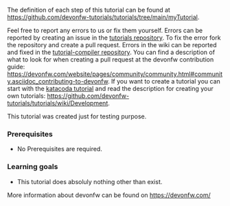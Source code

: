 


The definition of each step of this tutorial can be found at https://github.com/devonfw-tutorials/tutorials/tree/main/myTutorial. 

Feel free to report any errors to us or fix them yourself. Errors can be reported by creating an issue in the [tutorials repository](https://github.com/devonfw-tutorials/tutorials/issues). To fix the error fork the repository and create a pull request. Errors in the wiki can be reported and fixed in the [tutorial-compiler repository](https://github.com/devonfw-tutorials/tutorial-compiler).
You can find a description of what to look for when creating a pull request at the devonfw contribution guide: https://devonfw.com/website/pages/community/community.html#community.asciidoc_contributing-to-devonfw. If you want to create a tutorial you can start with the [katacoda tutorial](https://katacoda.com/devonfw/scenarios/create-your-own-tutorial) and read the description for creating your own tutorials: https://github.com/devonfw-tutorials/tutorials/wiki/Development.

This tutorial was created just for testing purpose.


### Prerequisites

* No Prerequisites are required. 


### Learning goals

* This tutorial does absoluly nothing other than exist.


More information about devonfw can be found on https://devonfw.com/
